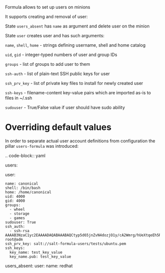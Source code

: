 Formula allows to set up users on minions

It supports creating and removal of user:

State ``users_absent`` has ``name`` as argument and delete user on the minion

State ``user`` creates user and has such arguments:

``name``, ``shell``, ``home`` - strings defining username, shell and home catalog   

``uid``, ``gid`` -  integer-typed numbers of user and group IDs

``groups`` - list of groups to add user to them

``ssh-auth`` - list of plain-text SSH public keys for user

``ssh_prv_key`` - list of private key files to install for newly created user

``ssh-keys`` - filename-content  key-value pairs which are imported as-is to files in ~/.ssh 
 
``sudouser`` - True/False value if user should have sudo ability

Overriding default values
=========================

In order to separate actual user account definitions from configuration the pillar ``users-formula`` was introduced:

.. code-block:: yaml

users:

  user:
  
    name: canonical
    shell: /bin/bash
    home: /home/canonical
    uid: 4000
    gid: 4000
    groups:
      - wheel
      - storage
      - games
    sudouser: True
    ssh_auth:
      - ssh-rsa AAAAB3NzaC1yc2EAAAADAQABAAABAQCtyp5d65jnZvN4dozjO1y/cA2Wmrg/hUeXtqeEh5RKPkA10ucWO6q5zIu6pAjB9zwYQYC1rgXs79ieetiBcUYiwMV3RcsociwJSofjP0KlgIeIfFBr+RJjIvpT6jkFKBAavnfgQlr/rReMGUL04EtYAA/rFIhyQBQsNCtItmhReVAmzD3xI3+5QupbOjO1UuK1lukl7CvbsI6FC1POpKDUkFJAy78waZXT/kCnYF1r71L4L2zHfns5r86/y5rzFLJxBIZ8iAzdRxUMps249s4KfT3pyDnXGazPWWuRjUN66wfclkZjoqN8j7rb4hSQAi0SDEoG7t9oL9gOJEmv2qBl root@adm
    ssh_prv_key: salt://salt-formula-users/tests/ubuntu.pem
    ssh_keys:
      key_name: test_key_value
      key_name.pub: test_key_value

users_absent:
   user:
     name: redhat    

